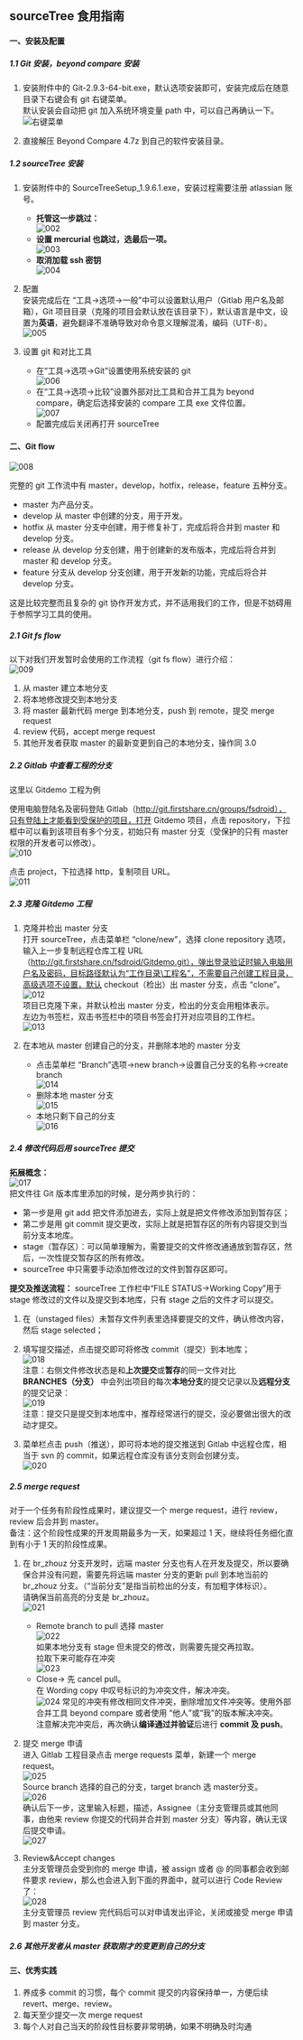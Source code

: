 ## sourceTree 食用指南

#### 一、安装及配置
##### 1.1 Git 安装，beyond compare 安装
1) 安装附件中的 Git-2.9.3-64-bit.exe，默认选项安装即可，安装完成后在随意目录下右键会有 git 右键菜单。  
   默认安装会自动把 git 加入系统环境变量 path 中，可以自己再确认一下。  
   ![右键菜单](http://i2.tiimg.com/701997/9a3da0e0892004fb.png)
   
2) 直接解压 Beyond Compare 4.7z 到自己的软件安装目录。

##### 1.2 sourceTree 安装
1) 安装附件中的 SourceTreeSetup_1.9.6.1.exe，安装过程需要注册 atlassian 账号。  
   - **托管这一步跳过：**  
   ![002](http://i2.tiimg.com/701997/e6a54241b327706d.jpg)  
   - **设置 mercurial 也跳过，选最后一项。**  
   ![003](http://i2.tiimg.com/701997/6162d101643c58c4.png)  
   - **取消加载 ssh 密钥**  
   ![004](http://i2.tiimg.com/701997/317547d11f0f6bbe.png)

2) 配置  
安装完成后在 “工具->选项->一般”中可以设置默认用户（Gitlab 用户名及邮箱），Git 项目目录（克隆的项目会默认放在该目录下），默认语言是中文，设置为**英语**，避免翻译不准确导致对命令意义理解混淆，编码（UTF-8）。  
![005](http://i2.tiimg.com/701997/1196e80375cbb87e.png)

3) 设置 git 和对比工具
   - 在“工具->选项->Git”设置使用系统安装的 git  
   ![006](http://i2.tiimg.com/701997/4d8cb26b0e62890e.png)
   - 在“工具->选项->比较”设置外部对比工具和合并工具为 beyond compare，确定后选择安装的 compare 工具 exe 文件位置。  
   ![007](http://i2.tiimg.com/701997/3c597ed8616fb4b1.png)
   - 配置完成后关闭再打开 sourceTree  

#### 二、Git flow
![008](http://i1.fuimg.com/701997/6db7f10c276e088f.png)

完整的 git 工作流中有 master，develop，hotfix，release，feature 五种分支。
- master 为产品分支。
- develop 从 master 中创建的分支，用于开发。
- hotfix 从 master 分支中创建，用于修复补丁，完成后将合并到 master 和 develop 分支。
- release 从 develop 分支创建，用于创建新的发布版本，完成后将合并到 master 和 develop 分支。
- feature 分支从 develop 分支创建，用于开发新的功能，完成后将合并 develop 分支。

这是比较完整而且复杂的 git 协作开发方式，并不适用我们的工作，但是不妨碍用于参照学习工具的使用。

##### 2.1 Git fs flow
以下对我们开发暂时会使用的工作流程（git fs flow）进行介绍：  
![009](http://i1.fuimg.com/701997/13e306dbc7cf5328.png)

1. 从 master 建立本地分支
2. 将本地修改提交到本地分支
3. 将 master 最新代码 merge 到本地分支，push 到 remote，提交 merge request
4. review 代码，accept merge request
5. 其他开发者获取 master 的最新变更到自己的本地分支，操作同 3.0


##### 2.2 Gitlab 中查看工程的分支
这里以 Gitdemo 工程为例

使用电脑登陆名及密码登陆 Gitlab（http://git.firstshare.cn/groups/fsdroid），只有登陆上才能看到受保护的项目，打开 Gitdemo 项目，点击 repository，下拉框中可以看到该项目有多个分支，初始只有 master 分支（受保护的只有 master 权限的开发者可以修改）。  
![010](http://i1.fuimg.com/701997/3b87af83a52cb5d5.png)

点击 project，下拉选择 http，复制项目 URL。  
![011](http://i1.fuimg.com/701997/8b67bd7d78ba422c.png)

##### 2.3 克隆 Gitdemo 工程
1) 克隆并检出 master 分支  
   打开 sourceTree，点击菜单栏 “clone/new”，选择 clone repository 选项，输入上一步复制远程仓库工程 URL（http://git.firstshare.cn/fsdroid/Gitdemo.git），弹出登录验证时输入电脑用户名及密码，目标路径默认为“工作目录\工程名”，不需要自己创建工程目录，高级选项不设置，默认 checkout（检出）出 master 分支，点击 “clone”。  
   ![012](http://i1.fuimg.com/701997/72857081ce1c44c3.png)  
   项目已克隆下来，并默认检出 master 分支，检出的分支会用粗体表示。  
   左边为书签栏，双击书签栏中的项目书签会打开对应项目的工作栏。  
   ![013](http://i1.fuimg.com/701997/18e7bb186140b767.png)

2) 在本地从 master 创建自己的分支，并删除本地的 master 分支  
   - 点击菜单栏 “Branch”选项->new branch->设置自己分支的名称->create branch  
   ![014](http://i1.fuimg.com/701997/b0f754a55ad60d87.png)  
   - 删除本地 master 分支  
   ![015](http://i1.fuimg.com/701997/dcffa4401c6bc92d.png)
   - 本地只剩下自己的分支  
   ![016](http://i1.fuimg.com/701997/a94ef4401d9f59a2.png)


##### 2.4 修改代码后用 sourceTree 提交
**拓展概念：**  
![017](http://i1.fuimg.com/701997/791b1ecdc551d448.png)  
把文件往 Git 版本库里添加的时候，是分两步执行的：
- 第一步是用 git add 把文件添加进去，实际上就是把文件修改添加到暂存区；
- 第二步是用 git commit 提交更改，实际上就是把暂存区的所有内容提交到当前分支本地库。
- stage（暂存区）：可以简单理解为，需要提交的文件修改通通放到暂存区，然后，一次性提交暂存区的所有修改。 
- sourceTree 中只需要手动添加修改过的文件到暂存区即可。

**提交及推送流程：**
sourceTree 工作栏中“FILE STATUS->Working Copy”用于 stage 修改过的文件以及提交到本地库，只有 stage 之后的文件才可以提交。
1) 在（unstaged files）未暂存文件列表里选择要提交的文件，确认修改内容，然后 stage selected；

2) 填写提交描述，点击提交即可将修改 commit（提交）到本地库；  
   ![018](http://i1.fuimg.com/701997/bb53089db5738060.png)  
   注意：右侧文件修改状态是和**上次提交**或**暂存**的同一文件对比  
   **BRANCHES（分支）** 中会列出项目的每次**本地分支**的提交记录以及**远程分支**的提交记录：  
   ![019](http://i1.fuimg.com/701997/446eaede1dbd5886.png)  
   注意：提交只是提交到本地库中，推荐经常进行的提交，没必要做出很大的改动才提交。
   
3) 菜单栏点击 push（推送），即可将本地的提交推送到 Gitlab 中远程仓库，相当于 svn 的 commit，如果远程仓库没有该分支则会创建分支。  
   ![020](http://i1.fuimg.com/701997/7f66b0f19cb42282.png)

##### 2.5 merge request
对于一个任务有阶段性成果时，建议提交一个 merge request，进行 review，review 后合并到 master。  
备注：这个阶段性成果的开发周期最多为一天，如果超过 1 天，继续将任务细化直到有小于 1 天的阶段性成果。

1) 在 br_zhouz 分支开发时，远端 master 分支也有人在开发及提交，所以要确保合并没有问题，需要先将远端 master 分支的更新 pull 到本地当前的 br_zhouz 分支。（“当前分支”是指当前检出的分支，有加粗字体标识）。  
   请确保当前高亮的分支是 br_zhouz。  
   ![021](http://i1.fuimg.com/701997/e2fe3555c663e5a8.png)  
   - Remote branch to pull 选择 master  
   ![022](http://i1.fuimg.com/701997/16ba27b8e109210a.png)  
   如果本地分支有 stage 但未提交的修改，则需要先提交再拉取。  
   拉取下来可能存在冲突  
   ![023](http://i1.fuimg.com/701997/172a3d27dd6e25b2.png)  
   - Close-> 先 cancel pull。  
   在 Wording copy 中叹号标识的为冲突文件，解决冲突。  
   ![024](http://i1.fuimg.com/701997/6da626f9a931266d.png)
   常见的冲突有修改相同文件冲突，删除增加文件冲突等。使用外部合并工具 beyond compare 或者使用 “他人”或“我”的版本解决冲突。  
   注意解决完冲突后，再次确认**编译通过并验证**后进行 **commit 及 push**。

2) 提交 merge 申请  
进入 Gitlab 工程目录点击 merge requests 菜单，新建一个 merge request。  
![025](http://i1.fuimg.com/701997/207ea6f7ee2d40b4.png)  
Source branch 选择的自己的分支，target branch 选 master分支。  
![026](http://i1.fuimg.com/701997/7d6d2d8110b9cd4a.png)  
确认后下一步，这里输入标题，描述，Assignee（主分支管理员或其他同事，由他来 review 你提交的代码并合并到 master 分支）等内容，确认无误后提交申请。  
![027](http://i1.fuimg.com/701997/7829bf557055a998.png)

3) Review&Accept changes  
主分支管理员会受到你的 merge 申请，被 assign 或者 @ 的同事都会收到邮件要求 review，那么也会进入到下面的界面中，就可以进行 Code Review 了：  
![028](http://i1.fuimg.com/701997/d202b05eec67c200.png)  
主分支管理员 review 完代码后可以对申请发出评论，关闭或接受 merge 申请到 master 分支。

##### 2.6 其他开发者从 master 获取刚才的变更到自己的分支


#### 三、优秀实践
1) 养成多 commit 的习惯，每个 commit 提交的内容保持单一，方便后续 revert、merge、review。
2) 每天至少提交一次 merge request
3) 每个人对自己当天的阶段性目标要非常明确，如果不明确及时沟通